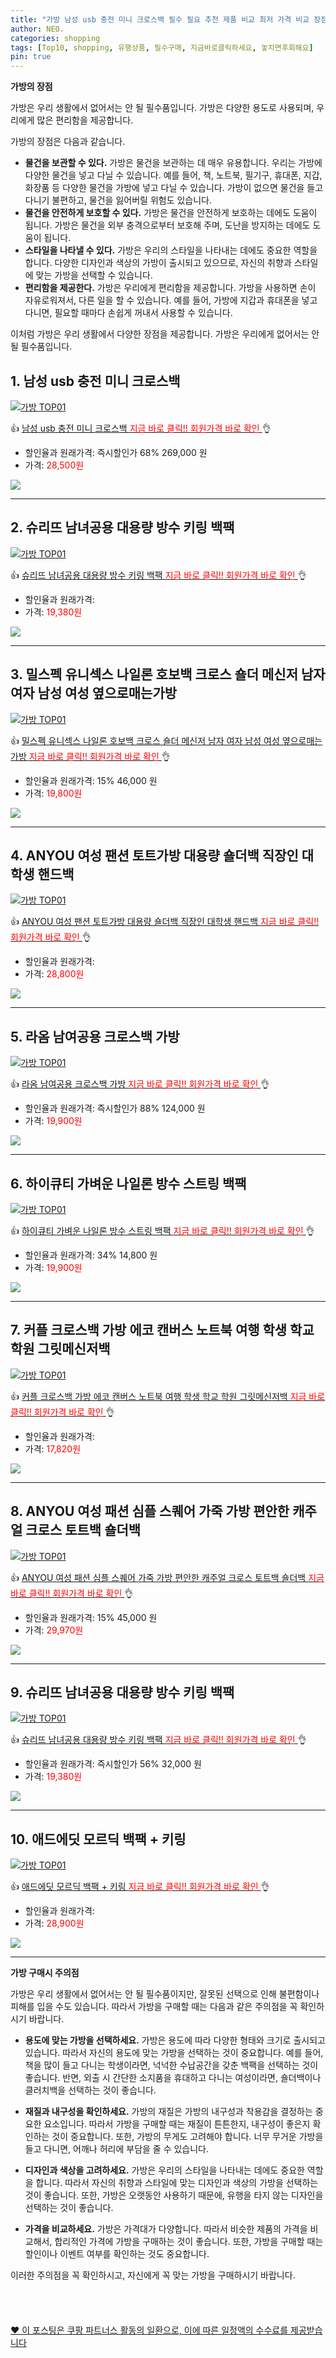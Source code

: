 ```yaml
---
title: "가방 남성 usb 충전 미니 크로스백 필수 필요 추천 제품 비교 최저 가격 비교 장점 구매 후기 구매평"
author: NEO.
categories: shopping
tags: [Top10, shopping, 유행상품, 필수구매, 지금바로클릭하세요, 놓치면후회해요]
pin: true
---
```

**가방의 장점**

가방은 우리 생활에서 없어서는 안 될 필수품입니다. 가방은 다양한 용도로 사용되며, 우리에게 많은 편리함을 제공합니다.

가방의 장점은 다음과 같습니다.

* **물건을 보관할 수 있다.** 가방은 물건을 보관하는 데 매우 유용합니다. 우리는 가방에 다양한 물건을 넣고 다닐 수 있습니다. 예를 들어, 책, 노트북, 필기구, 휴대폰, 지갑, 화장품 등 다양한 물건을 가방에 넣고 다닐 수 있습니다. 가방이 없으면 물건을 들고 다니기 불편하고, 물건을 잃어버릴 위험도 있습니다.
* **물건을 안전하게 보호할 수 있다.** 가방은 물건을 안전하게 보호하는 데에도 도움이 됩니다. 가방은 물건을 외부 충격으로부터 보호해 주며, 도난을 방지하는 데에도 도움이 됩니다.
* **스타일을 나타낼 수 있다.** 가방은 우리의 스타일을 나타내는 데에도 중요한 역할을 합니다. 다양한 디자인과 색상의 가방이 출시되고 있으므로, 자신의 취향과 스타일에 맞는 가방을 선택할 수 있습니다.
* **편리함을 제공한다.** 가방은 우리에게 편리함을 제공합니다. 가방을 사용하면 손이 자유로워져서, 다른 일을 할 수 있습니다. 예를 들어, 가방에 지갑과 휴대폰을 넣고 다니면, 필요할 때마다 손쉽게 꺼내서 사용할 수 있습니다.

이처럼 가방은 우리 생활에서 다양한 장점을 제공합니다. 가방은 우리에게 없어서는 안 될 필수품입니다.

   

## 1. 남성 usb 충전 미니 크로스백

[![가방 TOP01](https://thumbnail8.coupangcdn.com/thumbnails/remote/490x490ex/image/vendor_inventory/fef1/cfd8d70d16487206fdc4694cde22bb43dad02a8f010db637298a06a39534.jpg)](https://link.coupang.com/re/AFFSDP?lptag=AF3617701&subid=GithubCoopas&pageKey=7678404328&traceid=V0-153&itemId=20502618498&vendorItemId=87580695983)


👍 [남성 usb 충전 미니 크로스백 <font color=red> 지금 바로 클릭!! 회원가격 바로 확인 </font> ](https://link.coupang.com/re/AFFSDP?lptag=AF3617701&subid=GithubCoopas&pageKey=7678404328&traceid=V0-153&itemId=20502618498&vendorItemId=87580695983) 👌 


- 할인율과 원래가격: 즉시할인가 68%  269,000   원
- 가격: <span style='color:red'>28,500원</span>

[![](/discount_price.png)](https://link.coupang.com/re/AFFSDP?lptag=AF3617701&subid=GithubCoopas&pageKey=7678404328&traceid=V0-153&itemId=20502618498&vendorItemId=87580695983)

---


   

## 2. 슈리뜨 남녀공용 대용량 방수 키링 백팩

[![가방 TOP01](https://thumbnail10.coupangcdn.com/thumbnails/remote/490x490ex/image/vendor_inventory/f375/8429104371cc84040d4d84b302f79c9ef26fdbf56c7944fe4165ea6fade3.png)](https://link.coupang.com/re/AFFSDP?lptag=AF3617701&subid=GithubCoopas&pageKey=6481843215&traceid=V0-153&itemId=14192825957&vendorItemId=81438491695)


👍 [슈리뜨 남녀공용 대용량 방수 키링 백팩 <font color=red> 지금 바로 클릭!! 회원가격 바로 확인 </font> ](https://link.coupang.com/re/AFFSDP?lptag=AF3617701&subid=GithubCoopas&pageKey=6481843215&traceid=V0-153&itemId=14192825957&vendorItemId=81438491695) 👌 


- 할인율과 원래가격: 
- 가격: <span style='color:red'>19,380원</span>

[![](/discount_price.png)](https://link.coupang.com/re/AFFSDP?lptag=AF3617701&subid=GithubCoopas&pageKey=6481843215&traceid=V0-153&itemId=14192825957&vendorItemId=81438491695)

---


   

## 3. 밀스펙 유니섹스 나일론 호보백 크로스 숄더 메신저 남자 여자 남성 여성 옆으로매는가방

[![가방 TOP01](https://thumbnail6.coupangcdn.com/thumbnails/remote/490x490ex/image/vendor_inventory/a955/ea92a94b9702232b02d47a04dd47186ebd4cdd3a3b9efeb448a488a22443.jpg)](https://link.coupang.com/re/AFFSDP?lptag=AF3617701&subid=GithubCoopas&pageKey=6716423212&traceid=V0-153&itemId=15609727733&vendorItemId=82837902881)


👍 [밀스펙 유니섹스 나일론 호보백 크로스 숄더 메신저 남자 여자 남성 여성 옆으로매는가방 <font color=red> 지금 바로 클릭!! 회원가격 바로 확인 </font> ](https://link.coupang.com/re/AFFSDP?lptag=AF3617701&subid=GithubCoopas&pageKey=6716423212&traceid=V0-153&itemId=15609727733&vendorItemId=82837902881) 👌 


- 할인율과 원래가격: 15%  46,000   원
- 가격: <span style='color:red'>19,800원</span>

[![](/discount_price.png)](https://link.coupang.com/re/AFFSDP?lptag=AF3617701&subid=GithubCoopas&pageKey=6716423212&traceid=V0-153&itemId=15609727733&vendorItemId=82837902881)

---


   

## 4. ANYOU 여성 팬션 토트가방 대용량 숄더백 직장인 대학생 핸드백

[![가방 TOP01](https://thumbnail10.coupangcdn.com/thumbnails/remote/490x490ex/image/vendor_inventory/e145/d3988bb8ac366adb80e1a17161e84f8487af24b155a4627aeff8a7cc4c72.jpg)](https://link.coupang.com/re/AFFSDP?lptag=AF3617701&subid=GithubCoopas&pageKey=7206447347&traceid=V0-153&itemId=18225986282&vendorItemId=87796824106)


👍 [ANYOU 여성 팬션 토트가방 대용량 숄더백 직장인 대학생 핸드백 <font color=red> 지금 바로 클릭!! 회원가격 바로 확인 </font> ](https://link.coupang.com/re/AFFSDP?lptag=AF3617701&subid=GithubCoopas&pageKey=7206447347&traceid=V0-153&itemId=18225986282&vendorItemId=87796824106) 👌 


- 할인율과 원래가격: 
- 가격: <span style='color:red'>28,800원</span>

[![](/discount_price.png)](https://link.coupang.com/re/AFFSDP?lptag=AF3617701&subid=GithubCoopas&pageKey=7206447347&traceid=V0-153&itemId=18225986282&vendorItemId=87796824106)

---


   

## 5. 라옴 남여공용 크로스백 가방

[![가방 TOP01](https://thumbnail7.coupangcdn.com/thumbnails/remote/490x490ex/image/vendor_inventory/6bdd/df576542fc115d59cde65dfdd2b642ac58eaad6e3091c1ed16a7a10df352.png)](https://link.coupang.com/re/AFFSDP?lptag=AF3617701&subid=GithubCoopas&pageKey=7553268193&traceid=V0-153&itemId=19883116337&vendorItemId=86889618504)


👍 [라옴 남여공용 크로스백 가방 <font color=red> 지금 바로 클릭!! 회원가격 바로 확인 </font> ](https://link.coupang.com/re/AFFSDP?lptag=AF3617701&subid=GithubCoopas&pageKey=7553268193&traceid=V0-153&itemId=19883116337&vendorItemId=86889618504) 👌 


- 할인율과 원래가격: 즉시할인가 88%  124,000   원
- 가격: <span style='color:red'>19,900원</span>

[![](/discount_price.png)](https://link.coupang.com/re/AFFSDP?lptag=AF3617701&subid=GithubCoopas&pageKey=7553268193&traceid=V0-153&itemId=19883116337&vendorItemId=86889618504)

---


   

## 6. 하이큐티 가벼운 나일론 방수 스트링 백팩

[![가방 TOP01](https://thumbnail9.coupangcdn.com/thumbnails/remote/490x490ex/image/vendor_inventory/7f44/ef620bae23e666b5bd80eb488ae65c2dc04bbbc4f12a3f2ee1cec5add5b1.jpg)](https://link.coupang.com/re/AFFSDP?lptag=AF3617701&subid=GithubCoopas&pageKey=7224845552&traceid=V0-153&itemId=18318260676&vendorItemId=85474736868)


👍 [하이큐티 가벼운 나일론 방수 스트링 백팩 <font color=red> 지금 바로 클릭!! 회원가격 바로 확인 </font> ](https://link.coupang.com/re/AFFSDP?lptag=AF3617701&subid=GithubCoopas&pageKey=7224845552&traceid=V0-153&itemId=18318260676&vendorItemId=85474736868) 👌 


- 할인율과 원래가격: 34%  14,800   원
- 가격: <span style='color:red'>19,900원</span>

[![](/discount_price.png)](https://link.coupang.com/re/AFFSDP?lptag=AF3617701&subid=GithubCoopas&pageKey=7224845552&traceid=V0-153&itemId=18318260676&vendorItemId=85474736868)

---


   

## 7. 커플 크로스백 가방 에코 캔버스 노트북 여행 학생 학교 학원 그릿메신저백

[![가방 TOP01](https://thumbnail9.coupangcdn.com/thumbnails/remote/490x490ex/image/vendor_inventory/cf7b/48c96d2fde50098e18151ef2a7bc2198141c473aa04ba604aab91bd14b05.jpg)](https://link.coupang.com/re/AFFSDP?lptag=AF3617701&subid=GithubCoopas&pageKey=6788797238&traceid=V0-153&itemId=15988600420&vendorItemId=83194326283)


👍 [커플 크로스백 가방 에코 캔버스 노트북 여행 학생 학교 학원 그릿메신저백 <font color=red> 지금 바로 클릭!! 회원가격 바로 확인 </font> ](https://link.coupang.com/re/AFFSDP?lptag=AF3617701&subid=GithubCoopas&pageKey=6788797238&traceid=V0-153&itemId=15988600420&vendorItemId=83194326283) 👌 


- 할인율과 원래가격: 
- 가격: <span style='color:red'>17,820원</span>

[![](/discount_price.png)](https://link.coupang.com/re/AFFSDP?lptag=AF3617701&subid=GithubCoopas&pageKey=6788797238&traceid=V0-153&itemId=15988600420&vendorItemId=83194326283)

---


   

## 8. ANYOU 여성 패션 심플 스퀘어 가죽 가방 편안한 캐주얼 크로스 토트백 숄더백

[![가방 TOP01](https://thumbnail10.coupangcdn.com/thumbnails/remote/490x490ex/image/vendor_inventory/b182/c458be37f4363882aec927a3d3aa405024f444621405bad79c0d443f5868.jpg)](https://link.coupang.com/re/AFFSDP?lptag=AF3617701&subid=GithubCoopas&pageKey=7281963324&traceid=V0-153&itemId=18593669198&vendorItemId=86137786181)


👍 [ANYOU 여성 패션 심플 스퀘어 가죽 가방 편안한 캐주얼 크로스 토트백 숄더백 <font color=red> 지금 바로 클릭!! 회원가격 바로 확인 </font> ](https://link.coupang.com/re/AFFSDP?lptag=AF3617701&subid=GithubCoopas&pageKey=7281963324&traceid=V0-153&itemId=18593669198&vendorItemId=86137786181) 👌 


- 할인율과 원래가격: 15%  45,000   원
- 가격: <span style='color:red'>29,970원</span>

[![](/discount_price.png)](https://link.coupang.com/re/AFFSDP?lptag=AF3617701&subid=GithubCoopas&pageKey=7281963324&traceid=V0-153&itemId=18593669198&vendorItemId=86137786181)

---


   

## 9. 슈리뜨 남녀공용 대용량 방수 키링 백팩

[![가방 TOP01](https://thumbnail10.coupangcdn.com/thumbnails/remote/490x490ex/image/vendor_inventory/f375/8429104371cc84040d4d84b302f79c9ef26fdbf56c7944fe4165ea6fade3.png)](https://link.coupang.com/re/AFFSDP?lptag=AF3617701&subid=GithubCoopas&pageKey=6481843215&traceid=V0-153&itemId=14192825957&vendorItemId=81438491695)


👍 [슈리뜨 남녀공용 대용량 방수 키링 백팩 <font color=red> 지금 바로 클릭!! 회원가격 바로 확인 </font> ](https://link.coupang.com/re/AFFSDP?lptag=AF3617701&subid=GithubCoopas&pageKey=6481843215&traceid=V0-153&itemId=14192825957&vendorItemId=81438491695) 👌 


- 할인율과 원래가격: 즉시할인가 56%  32,000   원
- 가격: <span style='color:red'>19,380원</span>

[![](/discount_price.png)](https://link.coupang.com/re/AFFSDP?lptag=AF3617701&subid=GithubCoopas&pageKey=6481843215&traceid=V0-153&itemId=14192825957&vendorItemId=81438491695)

---


   

## 10. 애드에딧 모르딕 백팩 + 키링

[![가방 TOP01](https://thumbnail10.coupangcdn.com/thumbnails/remote/490x490ex/image/retail/images/13127573029058572-909fef71-ebc7-4234-9493-a70736ab27bf.jpg)](https://link.coupang.com/re/AFFSDP?lptag=AF3617701&subid=GithubCoopas&pageKey=5876810289&traceid=V0-153&itemId=10297413871&vendorItemId=70005414885)


👍 [애드에딧 모르딕 백팩 + 키링 <font color=red> 지금 바로 클릭!! 회원가격 바로 확인 </font> ](https://link.coupang.com/re/AFFSDP?lptag=AF3617701&subid=GithubCoopas&pageKey=5876810289&traceid=V0-153&itemId=10297413871&vendorItemId=70005414885) 👌 


- 할인율과 원래가격: 
- 가격: <span style='color:red'>28,900원</span>

[![](/discount_price.png)](https://link.coupang.com/re/AFFSDP?lptag=AF3617701&subid=GithubCoopas&pageKey=5876810289&traceid=V0-153&itemId=10297413871&vendorItemId=70005414885)

---
**가방 구매시 주의점**

가방은 우리 생활에서 없어서는 안 될 필수품이지만, 잘못된 선택으로 인해 불편함이나 피해를 입을 수도 있습니다. 따라서 가방을 구매할 때는 다음과 같은 주의점을 꼭 확인하시기 바랍니다.

* **용도에 맞는 가방을 선택하세요.** 가방은 용도에 따라 다양한 형태와 크기로 출시되고 있습니다. 따라서 자신의 용도에 맞는 가방을 선택하는 것이 중요합니다. 예를 들어, 책을 많이 들고 다니는 학생이라면, 넉넉한 수납공간을 갖춘 백팩을 선택하는 것이 좋습니다. 반면, 외출 시 간단한 소지품을 휴대하고 다니는 여성이라면, 숄더백이나 클러치백을 선택하는 것이 좋습니다.

* **재질과 내구성을 확인하세요.** 가방의 재질은 가방의 내구성과 착용감을 결정하는 중요한 요소입니다. 따라서 가방을 구매할 때는 재질이 튼튼한지, 내구성이 좋은지 확인하는 것이 중요합니다. 또한, 가방의 무게도 고려해야 합니다. 너무 무거운 가방을 들고 다니면, 어깨나 허리에 부담을 줄 수 있습니다.

* **디자인과 색상을 고려하세요.** 가방은 우리의 스타일을 나타내는 데에도 중요한 역할을 합니다. 따라서 자신의 취향과 스타일에 맞는 디자인과 색상의 가방을 선택하는 것이 좋습니다. 또한, 가방은 오랫동안 사용하기 때문에, 유행을 타지 않는 디자인을 선택하는 것이 좋습니다.

* **가격을 비교하세요.** 가방은 가격대가 다양합니다. 따라서 비슷한 제품의 가격을 비교해서, 합리적인 가격에 가방을 구매하는 것이 좋습니다. 또한, 가방을 구매할 때는 할인이나 이벤트 여부를 확인하는 것도 중요합니다.

이러한 주의점을 꼭 확인하시고, 자신에게 꼭 맞는 가방을 구매하시기 바랍니다.<br><br><br><br><br> [ ❤  이 포스팅은 쿠팡 파트너스 활동의 일환으로, 이에 따른 일정액의 수수료를 제공받습니다](https://link.coupang.com/a/bcEFyh)